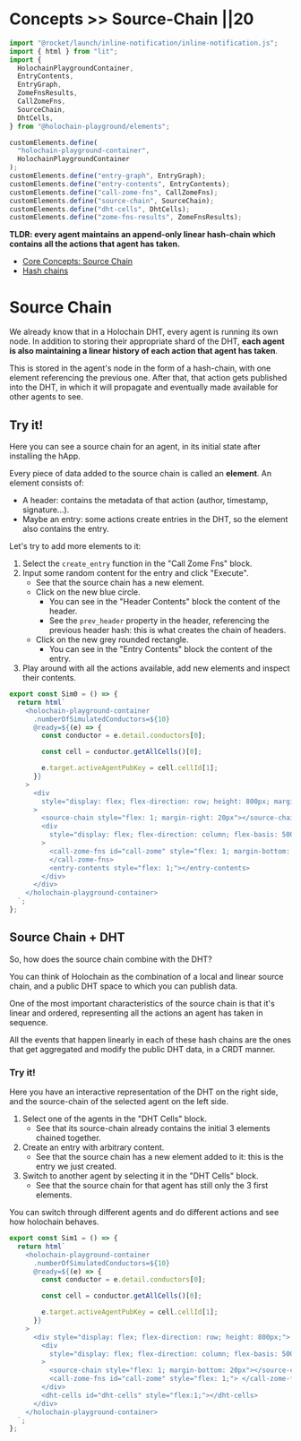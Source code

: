 # Concepts >> Source-Chain ||20

```js script
import "@rocket/launch/inline-notification/inline-notification.js";
import { html } from "lit";
import {
  HolochainPlaygroundContainer,
  EntryContents,
  EntryGraph,
  ZomeFnsResults,
  CallZomeFns,
  SourceChain,
  DhtCells,
} from "@holochain-playground/elements";

customElements.define(
  "holochain-playground-container",
  HolochainPlaygroundContainer
);
customElements.define("entry-graph", EntryGraph);
customElements.define("entry-contents", EntryContents);
customElements.define("call-zome-fns", CallZomeFns);
customElements.define("source-chain", SourceChain);
customElements.define("dht-cells", DhtCells);
customElements.define("zome-fns-results", ZomeFnsResults);
```

**TLDR: every agent maintains an append-only linear hash-chain which contains all the actions that agent has taken.**

<inline-notification type="tip" title="Useful reads">
<ul>
<li><a href="https://developer.holochain.org/concepts/3_source_chain/">Core Concepts: Source Chain</a></li>
<li><a href="https://en.wikipedia.org/wiki/Hash_chain">Hash chains</a></li>
</ul>
</inline-notification>

# Source Chain

We already know that in a Holochain DHT, every agent is running its own node. In addition to storing their appropriate shard of the DHT, **each agent is also maintaining a linear history of each action that agent has taken**.

This is stored in the agent's node in the form of a hash-chain, with one element referencing the previous one. After that, that action gets published into the DHT, in which it will propagate and eventually made available for other agents to see.

## Try it!

Here you can see a source chain for an agent, in its initial state after installing the hApp. 

Every piece of data added to the source chain is called an **element**. An element consists of:

- A header: contains the metadata of that action (author, timestamp, signature...).
- Maybe an entry: some actions create entries in the DHT, so the element also contains the entry.

Let's try to add more elements to it:


1. Select the `create_entry` function in the "Call Zome Fns" block.
2. Input some random content for the entry and click "Execute".
   - See that the source chain has a new element. 
   - Click on the new blue circle. 
     - You can see in the "Header Contents" block the content of the header. 
     - See the `prev_header` property in the header, referencing the previous header hash: this is what creates the chain of headers. 
   - Click on the new grey rounded rectangle. 
     - You can see in the "Entry Contents" block the content of the entry.
3. Play around with all the actions available, add new elements and inspect their contents.

```js story
export const Sim0 = () => {
  return html`
    <holochain-playground-container
      .numberOfSimulatedConductors=${10}
      @ready=${(e) => {
        const conductor = e.detail.conductors[0];

        const cell = conductor.getAllCells()[0];

        e.target.activeAgentPubKey = cell.cellId[1];
      }}
    >
      <div
        style="display: flex; flex-direction: row; height: 800px; margin-bottom: 40px"
      >
        <source-chain style="flex: 1; margin-right: 20px"></source-chain>
        <div
          style="display: flex; flex-direction: column; flex-basis: 500px; margin-right: 20px; "
        >
          <call-zome-fns id="call-zome" style="flex: 1; margin-bottom: 20px">
          </call-zome-fns>
          <entry-contents style="flex: 1;"></entry-contents>
        </div>
      </div>
    </holochain-playground-container>
  `;
};
```

## Source Chain + DHT

So, how does the source chain combine with the DHT?

You can think of Holochain as the combination of a local and linear source chain, and a public DHT space to which you can publish data.

One of the most important characteristics of the source chain is that it's linear and ordered, representing all the actions an agent has taken in sequence.

All the events that happen linearly in each of these hash chains are the ones that get aggregated and modify the public DHT data, in a CRDT manner.

### Try it!

Here you have an interactive representation of the DHT on the right side, and the source-chain of the selected agent on the left side.

1. Select one of the agents in the "DHT Cells" block.
   - See that its source-chain already contains the initial 3 elements chained together.
2. Create an entry with arbitrary content.
   - See that the source chain has a new element added to it: this is the entry we just created.
3. Switch to another agent by selecting it in the "DHT Cells" block.
   - See that the source chain for that agent has still only the 3 first elements.

You can switch through different agents and do different actions and see how holochain behaves.

```js story
export const Sim1 = () => {
  return html`
    <holochain-playground-container
      .numberOfSimulatedConductors=${10}
      @ready=${(e) => {
        const conductor = e.detail.conductors[0];

        const cell = conductor.getAllCells()[0];

        e.target.activeAgentPubKey = cell.cellId[1];
      }}
    >
      <div style="display: flex; flex-direction: row; height: 800px;">
        <div
          style="display: flex; flex-direction: column; flex-basis: 500px; margin-right: 20px;"
        >
          <source-chain style="flex: 1; margin-bottom: 20px"></source-chain>
          <call-zome-fns id="call-zome" style="flex: 1;"> </call-zome-fns>
        </div>
        <dht-cells id="dht-cells" style="flex:1;"></dht-cells>
      </div>
    </holochain-playground-container>
  `;
};
```
